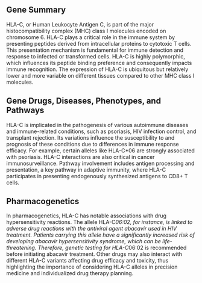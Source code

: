 ## Gene Summary
HLA-C, or Human Leukocyte Antigen C, is part of the major histocompatibility complex (MHC) class I molecules encoded on chromosome 6. HLA-C plays a critical role in the immune system by presenting peptides derived from intracellular proteins to cytotoxic T cells. This presentation mechanism is fundamental for immune detection and response to infected or transformed cells. HLA-C is highly polymorphic, which influences its peptide binding preference and consequently impacts immune recognition. The expression of HLA-C is ubiquitous but relatively lower and more variable on different tissues compared to other MHC class I molecules.

## Gene Drugs, Diseases, Phenotypes, and Pathways
HLA-C is implicated in the pathogenesis of various autoimmune diseases and immune-related conditions, such as psoriasis, HIV infection control, and transplant rejection. Its variations influence the susceptibility to and prognosis of these conditions due to differences in immune response efficacy. For example, certain alleles like HLA-C*06 are strongly associated with psoriasis. HLA-C interactions are also critical in cancer immunosurveillance. Pathway involvement includes antigen processing and presentation, a key pathway in adaptive immunity, where HLA-C participates in presenting endogenously synthesized antigens to CD8+ T cells.

## Pharmacogenetics
In pharmacogenetics, HLA-C has notable associations with drug hypersensitivity reactions. The allele HLA-C*06:02, for instance, is linked to adverse drug reactions with the antiviral agent abacavir used in HIV treatment. Patients carrying this allele have a significantly increased risk of developing abacavir hypersensitivity syndrome, which can be life-threatening. Therefore, genetic testing for HLA-C*06:02 is recommended before initiating abacavir treatment. Other drugs may also interact with different HLA-C variants affecting drug efficacy and toxicity, thus highlighting the importance of considering HLA-C alleles in precision medicine and individualized drug therapy planning.